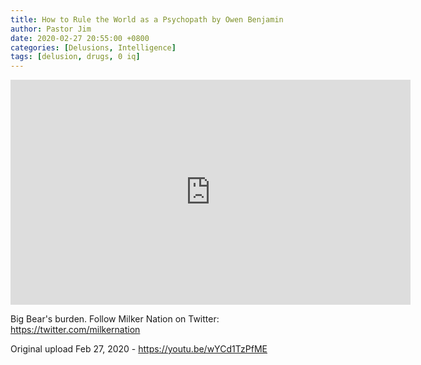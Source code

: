 ```yaml
---
title: How to Rule the World as a Psychopath by Owen Benjamin
author: Pastor Jim
date: 2020-02-27 20:55:00 +0800
categories: [Delusions, Intelligence]
tags: [delusion, drugs, 0 iq]
---
```




<iframe width="640" height="360" scrolling="no" frameborder="0" style="border: none;" src="https://www.bitchute.com/embed/lGbVZD1VX1w3/"></iframe>

Big Bear's burden.
Follow Milker Nation on Twitter: https://twitter.com/milkernation



Original upload Feb 27, 2020 - https://youtu.be/wYCd1TzPfME
